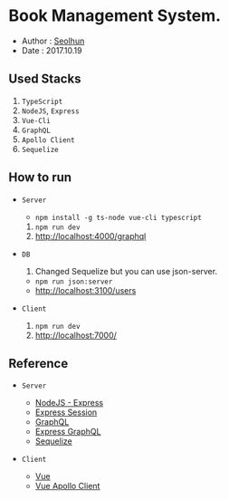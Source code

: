 # Book Management System.
- Author : [Seolhun](https://github.com/Seolhun)
- Date : 2017.10.19

## Used Stacks
1. `TypeScript`
2. `NodeJS`, `Express`
3. `Vue-Cli`
4. `GraphQL`
6. `Apollo Client`
7. `Sequelize`

## How to run
- `Server`
  - `npm install -g ts-node vue-cli typescript`
  1. `npm run dev`
  2. [http://localhost:4000/graphql](http://localhost:4000/graphql)

- `DB`
  1. Changed Sequelize but you can use json-server.
  - `npm run json:server`
  - [http://localhost:3100/users](http://localhost:3100/users)

- `Client`
  1. `npm run dev`
  2. [http://localhost:7000/](http://localhost:7000/)

## Reference
- `Server`
  - [NodeJS - Express](http://expressjs.com/)
  - [Express Session](https://github.com/expressjs/session#options)
  - [GraphQL](http://graphql.org/learn/)
  - [Express GraphQL](https://github.com/graphql/express-graphql)
  - [Sequelize](http://docs.sequelizejs.com/)
  
- `Client`
  - [Vue](https://vuejs.org/)
  - [Vue Apollo Client](https://github.com/akryum/vue-apollo)
